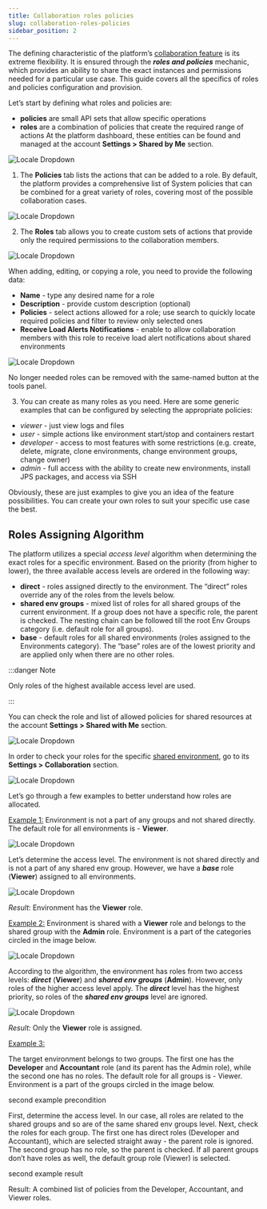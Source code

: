 ```yaml
---
title: Collaboration roles policies
slug: collaboration-roles-policies
sidebar_position: 2
---
```


The defining characteristic of the platform’s [collaboration feature](/docs/account-and-pricing/accounts-collaboration/collaboration-overview) is its extreme flexibility. It is ensured through the **_roles and policies_** mechanic, which provides an ability to share the exact instances and permissions needed for a particular use case. This guide covers all the specifics of roles and policies configuration and provision.

Let’s start by defining what roles and policies are:

- **policies** are small API sets that allow specific operations
- **roles** are a combination of policies that create the required range of actions
  At the platform dashboard, these entities can be found and managed at the account **Settings > Shared by Me** section.

<div style={{
    display:'flex',
    justifyContent: 'center',
    margin: '0 0 1rem 0'
}}>

![Locale Dropdown](./img/CollaborationRoles&Policies/01-account-settings-button.png)

</div>

1. The **Policies** tab lists the actions that can be added to a role. By default, the platform provides a comprehensive list of System policies that can be combined for a great variety of roles, covering most of the possible collaboration cases.

<div style={{
    display:'flex',
    justifyContent: 'center',
    margin: '0 0 1rem 0'
}}>

![Locale Dropdown](./img/CollaborationRoles&Policies/02-account-collaboration-policies.png)

</div>

2. The **Roles** tab allows you to create custom sets of actions that provide only the required permissions to the collaboration members.

<div style={{
    display:'flex',
    justifyContent: 'center',
    margin: '0 0 1rem 0'
}}>

![Locale Dropdown](./img/CollaborationRoles&Policies/03-account-collaboration-roles.png)

</div>

When adding, editing, or copying a role, you need to provide the following data:

- **Name** - type any desired name for a role
- **Description** - provide custom description (optional)
- **Policies** - select actions allowed for a role; use search to quickly locate required policies and filter to review only selected ones
- **Receive Load Alerts Notifications** - enable to allow collaboration members with this role to receive load alert notifications about shared environments

<div style={{
    display:'flex',
    justifyContent: 'center',
    margin: '0 0 1rem 0'
}}>

![Locale Dropdown](./img/CollaborationRoles&Policies/04-collaboration-add-role-dialog.png)

</div>

No longer needed roles can be removed with the same-named button at the tools panel.

3. You can create as many roles as you need. Here are some generic examples that can be configured by selecting the appropriate policies:

- _viewer_ - just view logs and files
- _user_ - simple actions like environment start/stop and containers restart
- _developer_ - access to most features with some restrictions (e.g. create, delete, migrate, clone environments, change environment groups, change owner)
- _admin_ - full access with the ability to create new environments, install JPS packages, and access via SSH

Obviously, these are just examples to give you an idea of the feature possibilities. You can create your own roles to suit your specific use case the best.

## Roles Assigning Algorithm

The platform utilizes a special _access level_ algorithm when determining the exact roles for a specific environment. Based on the priority (from higher to lower), the three available access levels are ordered in the following way:

- **direct** - roles assigned directly to the environment. The “direct” roles override any of the roles from the levels below.
- **shared env groups** - mixed list of roles for all shared groups of the current environment. If a group does not have a specific role, the parent is checked. The nesting chain can be followed till the root Env Groups category (i.e. default role for all groups).
- **base** - default roles for all shared environments (roles assigned to the Environments category). The “base” roles are of the lowest priority and are applied only when there are no other roles.

:::danger Note

Only roles of the highest available access level are used.

:::

You can check the role and list of allowed policies for shared resources at the account **Settings > Shared with Me** section.

<div style={{
    display:'flex',
    justifyContent: 'center',
    margin: '0 0 1rem 0'
}}>

![Locale Dropdown](./img/CollaborationRoles&Policies/05-collaboration-shared-with-me-tab.png)

</div>

In order to check your roles for the specific [shared environment](http://localhost:3000/docs/environment-management/share-environment), go to its **Settings > Collaboration** section.

<div style={{
    display:'flex',
    justifyContent: 'center',
    margin: '0 0 1rem 0'
}}>

![Locale Dropdown](./img/CollaborationRoles&Policies/06-environment-collaboration-settings.png)

</div>

Let’s go through a few examples to better understand how roles are allocated.

<u>Example 1:</u> Environment is not a part of any groups and not shared directly. The default role for all environments is - **Viewer**.

<div style={{
    display:'flex',
    justifyContent: 'center',
    margin: '0 0 1rem 0'
}}>

![Locale Dropdown](./img/CollaborationRoles&Policies/07-third-example-precondition.png)

</div>

Let’s determine the access level. The environment is not shared directly and is not a part of any shared env group. However, we have a **_base_** role (**Viewer**) assigned to all environments.

<div style={{
    display:'flex',
    justifyContent: 'center',
    margin: '0 0 1rem 0'
}}>

![Locale Dropdown](./img/CollaborationRoles&Policies/08-third-example-result.png)

</div>

_Result:_ Environment has the **Viewer** role.

<u>Example 2:</u> Environment is shared with a **Viewer** role and belongs to the shared group with the **Admin** role. Environment is a part of the categories circled in the image below.

<div style={{
    display:'flex',
    justifyContent: 'center',
    margin: '0 0 1rem 0'
}}>

![Locale Dropdown](./img/CollaborationRoles&Policies/09-first-example-precondition.png)

</div>

According to the algorithm, the environment has roles from two access levels: **_direct_** (**Viewer**) and **_shared env groups_** (**Admin**). However, only roles of the higher access level apply. The **_direct_** level has the highest priority, so roles of the **_shared env groups_** level are ignored.

<div style={{
    display:'flex',
    justifyContent: 'center',
    margin: '0 0 1rem 0'
}}>

![Locale Dropdown](./img/CollaborationRoles&Policies/10-first-example-result.png)

</div>

_Result:_ Only the **Viewer** role is assigned.

<u>Example 3:</u>

The target environment belongs to two groups. The first one has the **Developer** and **Accountant** role (and its parent has the Admin role), while the second one has no roles. The default role for all groups is - Viewer. Environment is a part of the groups circled in the image below.

second example precondition

First, determine the access level. In our case, all roles are related to the shared groups and so are of the same shared env groups level. Next, check the roles for each group. The first one has direct roles (Developer and Accountant), which are selected straight away - the parent role is ignored. The second group has no role, so the parent is checked. If all parent groups don’t have roles as well, the default group role (Viewer) is selected.

second example result

Result: A combined list of policies from the Developer, Accountant, and Viewer roles.
